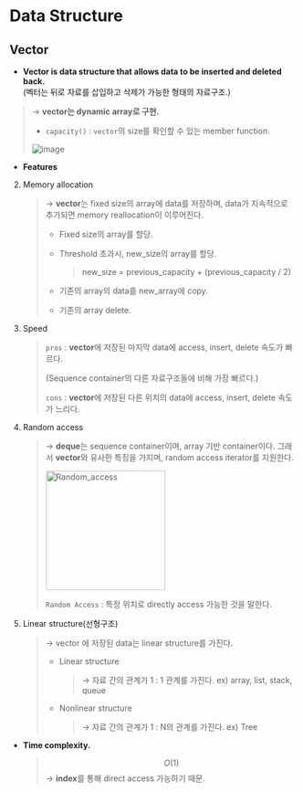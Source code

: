 # Data Structure

## Vector

- **Vector is data structure that allows data to be inserted and deleted back.** <br> (벡터는 뒤로 자료를 삽입하고 삭제가 가능한 형태의 자료구조.)
  
> → **vector는 dynamic array로 구현.**
  >
  > - `capacity()` : `vector`의 size를 확인할 수 있는 member function.
  >
  > ![image](https://user-images.githubusercontent.com/23169707/72664140-a8585a00-3a3d-11ea-8276-30a9007d86da.png)


- **Features**
  
2. Memory allocation
  
     > → **vector**는 fixed size의 array에 data를 저장하며, data가 지속적으로 추가되면 memory reallocation이 이루어진다.
     >
     > - Fixed size의 array를 할당.
     >
     > - Threshold 초과시, new_size의 array를 할당.
     >
     >   > new_size = previous_capacity + (previous_capacity / 2)
     >
     > - 기존의 array의 data를 new_array에 copy.
     >
     > - 기존의 array delete.
     
  2. Speed
  
     > `pros` : **vector**에 저장된 마지막 data에 access, insert, delete 속도가 빠르다.
     >
     > (Sequence container의 다른 자료구조들에 비해 가장 빠르다.)
     >
     > 
     >
     > `cons` : **vector**에 저장된 다른 위치의 data에 access, insert, delete 속도가 느리다.
  
  3. Random access
  
     > → **deque**는 sequence container이며, array 기반 container이다.
     > 그래서 **vector**와 유사한 특징을 가지며, random access iterator를 지원한다.
     >
     > <img width="209" alt="Random_access" src="https://user-images.githubusercontent.com/23169707/72624627-a71a2500-398a-11ea-9200-cc8f2981f6bc.png">
     >
     > `Random Access` : 특정 위치로 directly access 가능한 것을 말한다.
  
  4. Linear structure(선형구조)
  
     > → vector 에 저장된 data는 linear structure를 가진다.
     >
     > * Linear structure
     >
     >   > → 자료 간의 관계가 1 : 1 관계를 가진다.
     >   > ex) array, list, stack, queue
     >
     > * Nonlinear structure
     >
     >   > → 자료 간의 관계가 1 : N의 관계를 가진다.
     >   > ex) Tree


- **Time complexity.**

  > $$
  > O(1)
  > $$
  > → **index**를 통해 direct access 가능하기 때문.
  >
